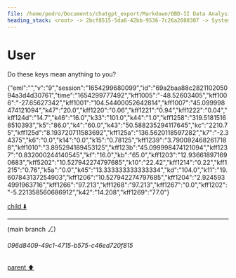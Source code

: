 ```yaml
---
file: /home/pedro/Documents/chatgpt_export/Markdown/OBD-II Data Analysis.md
heading_stack: <root> -> 2bcf8515-5da6-42bb-9536-7c26a2088307 -> System -> 958e2dce-8044-4987-a9ec-1efb3e8bfa13 -> System -> aaa2ea53-a274-41b8-b465-6a75cf7716d5 -> User
---
```

# User

Do these keys mean anything to you?

{"eml":"","v":"9","session":"1654299680099","id":"69a2baa88c282110205094a3d4d30761","time":"1654299777492","kff1005":"-48.52603405","kff1006":"-27.65627342","kff1001":"104.54400052642814","kff1007":"45.099998474121094","k47":"20.0","kff1220":"0.06","kff1221":"0.94","kff1222":"0.04","kff124d":"14.7","k46":"16.0","k33":"101.0","k44":"1.0","kff1258":"319.51815168510393","k5":"86.0","k4":"60.0","k43":"50.588235294117645","kc":"2210.75","kff125d":"8.193720711583692","kff125a":"136.5620118597282","k7":"-2.34375","k6":"0.0","k14":"0.0","k15":"0.78125","kff1239":"3.7900924682617188","kff1010":"3.895294189453125","kff123b":"45.099998474121094","kff1237":"0.832000244140545","kf":"16.0","kb":"65.0","kff1203":"12.936618971690683","kff5202":"10.527942274797685","k10":"22.42","kff1214":"0.22","kff1215":"0.76","k5a":"0.0","k45":"13.333333333333334","kd":"104.0","k11":"19.607843137254903","kff1206":"10.527942274797685","kff1204":"2.9245934991963716","kff1266":"97.213","kff1268":"97.213","kff1267":"0.0","kff1202":"-5.221358560686912","k42":"14.208","kff1269":"77.0"}

[child ⬇️](#096d8409-49c1-4715-b575-c46ed720f815)

---

(main branch ⎇)
###### 096d8409-49c1-4715-b575-c46ed720f815
[parent ⬆️](#aaa2ea53-a274-41b8-b465-6a75cf7716d5)
